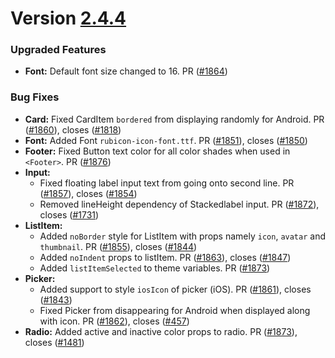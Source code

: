 # Version [2.4.4](https://github.com/GeekyAnts/NativeBase/releases/tag/v2.4.4)



### Upgraded Features
-   **Font:** Default font size changed to 16. PR ([#1864](https://github.com/GeekyAnts/NativeBase/pull/1864))



### Bug Fixes
-   **Card:** Fixed CardItem `bordered` from displaying randomly for Android. PR ([#1860](https://github.com/GeekyAnts/NativeBase/pull/1860)), closes ([#1818](https://github.com/GeekyAnts/NativeBase/issues/1818))
-   **Font:** Added Font `rubicon-icon-font.ttf`. PR ([#1851](https://github.com/GeekyAnts/NativeBase/pull/1851)), closes ([#1850](https://github.com/GeekyAnts/NativeBase/issues/1850))
-   **Footer:** Fixed Button text color for all color shades when used in `<Footer>`. PR ([#1876](https://github.com/GeekyAnts/NativeBase/pull/1876))
-   **Input:**
    -   Fixed floating label input text from going onto second line. PR ([#1857](https://github.com/GeekyAnts/NativeBase/pull/1857)), closes ([#1854](https://github.com/GeekyAnts/NativeBase/issues/1854))
    -   Removed lineHeight dependency of Stackedlabel input. PR ([#1872](https://github.com/GeekyAnts/NativeBase/pull/1872)), closes ([#1731](https://github.com/GeekyAnts/NativeBase/issues/1731))
-   **ListItem:**
    -   Added `noBorder` style for ListItem with props namely `icon`, `avatar` and `thumbnail`. PR ([#1855](https://github.com/GeekyAnts/NativeBase/pull/1855)), closes ([#1844](https://github.com/GeekyAnts/NativeBase/issues/1844))
    -   Added `noIndent` props to listItem. PR ([#1863](https://github.com/GeekyAnts/NativeBase/pull/1863)), closes ([#1847](https://github.com/GeekyAnts/NativeBase/issues/1847))
    -   Added `listItemSelected` to theme variables. PR ([#1873](https://github.com/GeekyAnts/NativeBase/pull/1873))
-   **Picker:**
    -   Added support to style `iosIcon` of picker (iOS). PR ([#1861](https://github.com/GeekyAnts/NativeBase/pull/1861)), closes ([#1843](https://github.com/GeekyAnts/NativeBase/issues/1843))
    -   Fixed Picker from disappearing for Android when displayed along with icon. PR ([#1862](https://github.com/GeekyAnts/NativeBase/pull/1862)), closes ([#457](https://github.com/GeekyAnts/NativeBase/issues/457))
-   **Radio:** Added active and inactive color props to radio. PR ([#1873](https://github.com/GeekyAnts/NativeBase/pull/1873)), closes ([#1481](https://github.com/GeekyAnts/NativeBase/issues/1481))